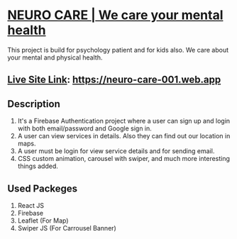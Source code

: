 # [NEURO CARE | We care your mental health](https://neuro-care-001.web.app)

This project is build for psychology patient and for kids also. We care about your mental and physical health.

## [Live Site Link](https://neuro-care-001.web.app): https://neuro-care-001.web.app

## Description

1. It's a Firebase Authentication project where a user can sign up and login with both email/password and Google sign in.
2. A user can view services in details. Also they can find out our location in maps.
3. A user must be login for view service details and for sending email.
4. CSS custom animation, carousel with swiper, and much more interesting things added.

## Used Packeges

1. React JS
2. Firebase
3. Leaflet (For Map)
4. Swiper JS (For Carrousel Banner)
